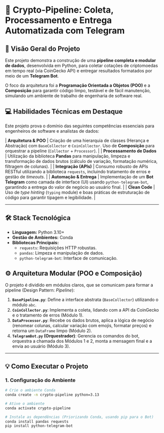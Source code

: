 # 🚀 Crypto-Pipeline: Coleta, Processamento e Entrega Automatizada com Telegram

## 🌟 Visão Geral do Projeto

Este projeto demonstra a construção de uma **pipeline completa e modular de dados**, desenvolvida em Python, para coletar cotações de criptomoedas em tempo real (via CoinGecko API) e entregar resultados formatados por meio de um **Telegram Bot**.

O foco da arquitetura foi a **Programação Orientada a Objetos (POO)** e a **Composição** para garantir código limpo, testável e de fácil manutenção, simulando um ambiente de trabalho de engenharia de software real.


## 💻 Habilidades Técnicas em Destaque

Este projeto prova o domínio das seguintes competências essenciais para engenheiros de software e analistas de dados:

| **Arquitetura & POO** | Criação de uma hierarquia de classes (Herança e Abstração) com `BaseCollector` e `CoinCollector`. Uso de **Composição** para orquestrar a pipeline (`Collector` + `Processor`). |
| **Processamento de Dados** | Utilização da biblioteca **Pandas** para manipulação, limpeza e transformação de dados brutos (cálculo de variação, formatação numérica, filtragem de colunas). |
| **Integração (APIs)** | Consumo robusto de APIs RESTful utilizando a biblioteca `requests`, incluindo tratamento de erros e gestão de *timeouts*. |
| **Automação & Entrega** | Implementação de um **Bot Telegram** como camada de interface (UI) usando `python-telegram-bot`, garantindo a entrega do valor de negócio ao usuário final. |
| **Clean Code** | Uso de *type hinting* (`typing` module) e boas práticas de estruturação de código para garantir tipagem e legibilidade. |

---

## 🛠️ Stack Tecnológica

* **Linguagem:** Python 3.10+
* **Gestão de Ambientes:** Conda
* **Bibliotecas Principais:**
    * `requests`: Requisições HTTP robustas.
    * `pandas`: Limpeza e manipulação de dados.
    * `python-telegram-bot`: Interface de comunicação.

## ⚙️ Arquitetura Modular (POO e Composição)

O projeto é dividido em módulos claros, que se comunicam para formar a pipeline (Design Pattern: *Pipeline*):

1.  **`BasePipeline.py`**: Define a interface abstrata (`BaseCollector`) utilizando o módulo `abc`.
2.  **`CoinCollector.py`**: Implementa a coleta, lidando com a API da CoinGecko e o tratamento de erros (Módulo 1).
3.  **`DataProcessor.py`**: Recebe os dados brutos, aplica a lógica de negócio (renomear colunas, calcular variação com emojis, formatar preços) e retorna um `DataFrame` limpo (Módulo 2).
4.  **`TelegramBot.py` (Orquestrador)**: Gerencia os comandos do bot, orquestra a chamada dos Módulos 1 e 2, monta a mensagem final e a envia ao usuário (Módulo 3).

---

## 💡 Como Executar o Projeto

### 1. Configuração do Ambiente

```bash
# Crie o ambiente Conda
conda create -n crypto-pipeline python=3.13

# Ative o ambiente
conda activate crypto-pipeline

# Instale as dependências (Priorizando Conda, usando pip para o Bot)
conda install pandas requests
pip install python-telegram-bot

